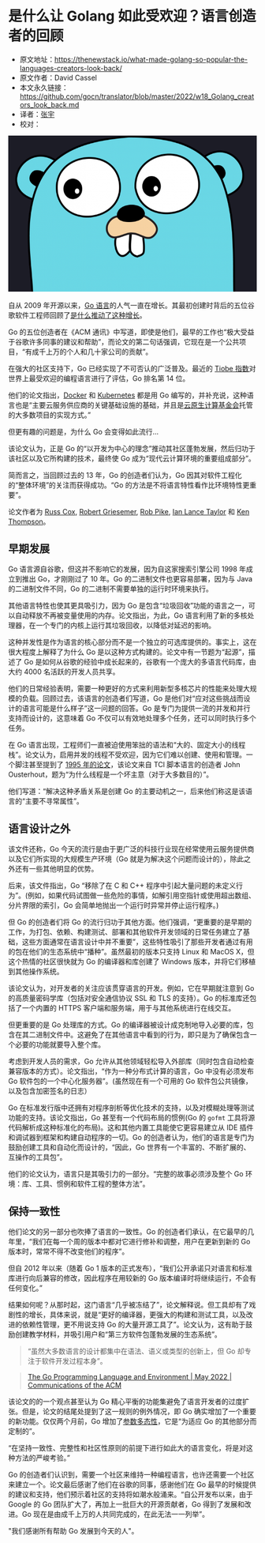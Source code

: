 # 是什么让 Golang 如此受欢迎？语言创造者的回顾

- 原文地址：https://thenewstack.io/what-made-golang-so-popular-the-languages-creators-look-back/
- 原文作者：David Cassel
- 本文永久链接：https://github.com/gocn/translator/blob/master/2022/w18_Golang_creators_look_back.md
- 译者：[张宇](https://github.com/pseudoyu)
- 校对：

![golang](../static/images/2022/w18_Golang_creators_look_back/golang.png)

自从 2009 年开源以来，[Go 语言](https://go.dev/)的人气一直在增长。其最初创建时背后的五位谷歌软件工程师回顾了[是什么推动了这种增长](https://cacm.acm.org/magazines/2022/5/260357-the-go-programming-language-and-environment/fulltext#R16)。

Go 的五位创造者在《ACM 通讯》中写道，即使是他们，最早的工作也“极大受益于谷歌许多同事的建议和帮助”，而论文的第二句话强调，它现在是一个公共项目，“有成千上万的个人和几十家公司的贡献”。

在强大的社区支持下，Go 已经实现了不可否认的广泛普及。最近的 [Tiobe 指数](https://www.tiobe.com/tiobe-index/)对世界上最受欢迎的编程语言进行了评估，Go 排名第 14 位。

他们的论文指出，[Docker](https://thenewstack.io/category/containers/) 和 [Kubernetes](https://thenewstack.io/category/kubernetes/) 都是用 Go 编写的，并补充说，这种语言也是“主要云服务供应商的关键基础设施的基础，并且是[云原生计算基金会](https://cncf.io/?utm_content=inline-mention)托管的大多数项目的实现方式。”

但更有趣的问题是，为什么 Go 会变得如此流行...

该论文认为，正是 Go 的“以开发为中心的理念”推动其社区蓬勃发展，然后归功于该社区以及它所构建的技术，最终使 Go 成为“现代云计算环境的重要组成部分”。

简而言之，当回顾过去的 13 年，Go 的创造者们认为，Go 因其对软件工程化的“整体环境”的关注而获得成功。“Go 的方法是不将语言特性看作比环境特性更重要”。

论文作者为 [Russ Cox](https://twitter.com/_rsc?lang=en), [Robert Griesemer](https://github.com/griesemer), [Rob Pike](https://twitter.com/rob_pike?lang=en), [Ian Lance Taylor](https://www.linkedin.com/in/ianlancetaylor/) 和 [Ken Thompson](https://www.computer.org/profiles/kenneth-thompson)。

## 早期发展

Go 语言源自谷歌，但这并不影响它的发展，因为自这家搜索引擎公司 1998 年成立到推出 Go，才刚刚过了 10 年。Go 的二进制文件也更容易部署，因为与 Java 的二进制文件不同，Go 的二进制不需要单独的运行时环境来执行。

其他语言特性也使其更具吸引力，因为 Go 是包含“垃圾回收”功能的语言之一，可以自动释放不再被变量使用的内存。论文指出，为此，Go 语言利用了新的多核处理器，在一个专门的内核上运行其垃圾回收，以降低对延迟的影响。

这种并发性是作为语言的核心部分而不是一个独立的可选库提供的。事实上，这在很大程度上解释了为什么 Go 是以这种方式构建的。论文中有一节题为“起源”，描述了 Go 是如何从谷歌的经验中成长起来的，谷歌有一个庞大的多语言代码库，由大约 4000 名活跃的开发人员共享。

他们的日常经验表明，需要一种更好的方式来利用新型多核芯片的性能来处理大规模的负载。回顾过去，该语言的创造者们写道，Go 是他们对“应对这些挑战而设计的语言可能是什么样子”这一问题的回答。Go 是专门为提供一流的并发和并行支持而设计的，这意味着 Go 不仅可以有效地处理多个任务，还可以同时执行多个任务。

在 Go 语言出现，工程师们一直被迫使用笨拙的语法和“大的、固定大小的线程栈”。论文认为，启用并发的线程不受欢迎，因为它们难以创建、使用和管理。一个脚注甚至提到了 [1995 年的论文](https://web.stanford.edu/~ouster/cgi-bin/papers/threads.pdf)，该论文来自 TCl 脚本语言的创造者 John Ousterhout，题为“为什么线程是一个坏主意（对于大多数目的）”。

他们写道：“解决这种矛盾关系是创建 Go 的主要动机之一，后来他们称这是该语言的“主要不寻常属性”。

## 语言设计之外

该文件还称，Go 今天的流行是由于更广泛的科技行业现在经常使用云服务提供商以及它们所实现的大规模生产环境（Go 就是为解决这个问题而设计的），除此之外还有一些其他明显的优势。

后来，该文件指出，Go “移除了在 C 和 C++ 程序中引起大量问题的未定义行为”。(例如，如果代码试图做一些危险的事情，如解引用空指针或使用超出数组、分片界限的索引，Go 会简单地抛出一个运行时异常并停止运行程序。)

但 Go 的创造者们将 Go 的流行归功于其他方面。他们强调，“更重要的是早期的工作，为打包、依赖、构建测试、部署和其他软件开发领域的日常任务建立了基础，这些方面通常在语言设计中并不重要”，这些特性吸引了那些开发者通过有用的包在他们的生态系统中“播种”。虽然最初的版本只支持 Linux 和 MacOS X，但这个热情的社区很快就为 Go 的编译器和库创建了 Windows 版本，并将它们移植到其他操作系统。

该论文认为，对开发者的关注应该贯穿语言的开发。例如，它在早期就注意到 Go 的高质量密码学库（包括对安全通信协议 SSL 和 TLS 的支持）。Go 的标准库还包括了一个内置的 HTTPS 客户端和服务端，用于与其他系统进行在线交互。

但更重要的是 Go 处理库的方式。Go 的编译器被设计成克制地导入必要的库，包含在其二进制文件中。这避免了在其他语言中看到的行为，即只是为了确保包含一个必要的功能就要导入整个库。

考虑到开发人员的需求，Go 允许从其他领域轻松导入外部库（同时包含自动检查兼容版本的方式）。论文指出，“作为一种分布式计算的语言，Go 中没有必须发布 Go 软件包的一个中心化服务器”。(虽然现在有一个可用的 Go 软件包公共镜像，以及包含加密签名的日志）

Go 在标准发行版中还拥有对程序剖析等优化技术的支持，以及对模糊处理等测试功能的支持。该论文指出，Go 甚至有一个代码布局的惯例(Go 的 `gofmt` 工具将源代码解析成这种标准化的布局)。这和其他内置工具能使它更容易建立从 IDE 插件和调试器到框架和构建自动程序的一切。Go 的创造者认为，他们的语言是专门为鼓励创建工具和自动化而设计的，“因此，Go 世界有一个丰富的、不断扩展的、互操作的工具包”。

他们的论文认为，语言只是其吸引力的一部分。“完整的故事必须涉及整个 Go 环境：库、工具、惯例和软件工程的整体方法”。

## 保持一致性

他们论文的另一部分也吹捧了语言的一致性。Go 的创造者们承认，在它最早的几年里，“我们在每一个周的版本中都对它进行修补和调整，用户在更新到新的 Go 版本时，常常不得不改变他们的程序”。

但自 2012 年以来（随着 Go 1 版本的正式发布），“我们公开承诺只对语言和标准库进行向后兼容的修改，因此程序在用较新的 Go 版本编译时将继续运行，不会有任何变化。”

结果如何呢？从那时起，这门语言“几乎被冻结了”，论文解释说。但工具却有了戏剧性的增长，具体来说，就是“更好的编译器，更强大的构建和测试工具，以及改进的依赖性管理，更不用说支持 Go 的大量开源工具了”。论文认为，这有助于鼓励创建教学材料，并吸引用户和“第三方软件包蓬勃发展的生态系统”。

> “虽然大多数语言的设计都集中在语法、语义或类型的创新上，但 Go 却专注于软件开发过程本身”。

> [The Go Programming Language and Environment | May 2022 | Communications of the ACM](https://cacm.acm.org/magazines/2022/5/260357-the-go-programming-language-and-environment/fulltext)

该论文的的一个观点甚至认为 Go 精心平衡的功能集避免了语言开发者的过度扩张。但是，论文的结尾处提到了这一规则的例外情况，即 Go 确实增加了一个重要的新功能。仅仅两个月前，Go 增加了[参数多态性](https://github.com/golang/proposal/blob/4a54a00950b56dd0096482d0edae46969d7432a6/design/go2draft-contracts.md)，它是“为适应 Go 的其他部分而定制的”。

“在坚持一致性、完整性和社区性原则的前提下进行如此大的语言变化，将是对这种方法的严峻考验。”

Go 的创造者们认识到，需要一个社区来维持一种编程语言，也许还需要一个社区来建立一个。论文最后感谢了他们在谷歌的同事，感谢他们在 Go 最早的时候提供的建议和支持，他们预示着社区的支持将如潮水般涌来。“自公开发布以来，由于 Google 的 Go 团队扩大了，再加上一批巨大的开源贡献者，Go 得到了发展和改进。Go 现在是由成千上万的人共同完成的，在此无法一一列举”。

"我们感谢所有帮助 Go 发展到今天的人"。